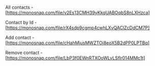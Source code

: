 All contacts - [https://monosnap.com/file/v2Es13CMH39yKkqUABOqbS8nLXHzca]

Contact by Id - [https://monosnap.com/file/rX4sdp9cgmp4cwhLXvQAClZcDdCM7P]

Add contact - [https://monosnap.com/file/cHahMjusMWZTOi8eoX5B2dPP0LPTBq]

Remove contact - [https://monosnap.com/file/LbP3f0EWnRTXOoWLvLSflr014MMc1t]
